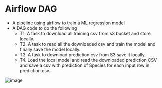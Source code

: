 # Airflow DAG
 
- A pipeline using airflow to train a ML regression model
- A DAG code to do the following
   - T1. A task to download all training csv from s3 bucket and store locally.
   - T2. A task to read all the downloaded csv and train the model and finally save the model locally.
   - T3. A task to download prediction.csv from S3 save it locally.
   - T4. Load the local model and read the downloaded prediction CSV and save a csv with prediction of Species for each input row in prediction.csv.


![image](https://user-images.githubusercontent.com/38458092/121998657-70d01780-cdc1-11eb-920b-fb054439f14b.png)
